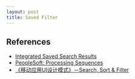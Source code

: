 ```yaml
---
layout: post
title: Saved Filter
---
```


## References

* [Integrated Saved Search Results](http://www.faqs.org/patents/app/20110191314)
* [PeopleSoft: Processing Sequences](http://docs.oracle.com/cd/E38689_01/pt853pbr0/eng/pt/tpcd/task_ProcessingSequences-074acd.html)
* [《移动应用UI设计模式》－Search, Sort & Filter](http://www.blog.zhengc.com/ux/%E3%80%8A%E7%A7%BB%E5%8A%A8%E5%BA%94%E7%94%A8ui%E8%AE%BE%E8%AE%A1%E6%A8%A1%E5%BC%8F%E3%80%8B%EF%BC%8Dsearch-sort-filter.html)